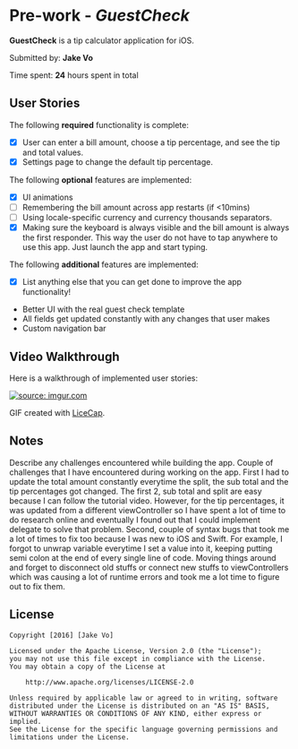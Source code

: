 # Pre-work - *GuestCheck*

**GuestCheck** is a tip calculator application for iOS.

Submitted by: **Jake Vo**

Time spent: **24** hours spent in total

## User Stories

The following **required** functionality is complete:

* [x] User can enter a bill amount, choose a tip percentage, and see the tip and total values.
* [x] Settings page to change the default tip percentage.

The following **optional** features are implemented:
* [x] UI animations
* [ ] Remembering the bill amount across app restarts (if <10mins)
* [ ] Using locale-specific currency and currency thousands separators.
* [x] Making sure the keyboard is always visible and the bill amount is always the first responder. This way the user do not have to tap anywhere to use this app. Just launch the app and start typing.

The following **additional** features are implemented:

- [x] List anything else that you can get done to improve the app functionality!
* Better UI with the real guest check template
* All fields get updated constantly with any changes that user makes
* Custom navigation bar

## Video Walkthrough

Here is a walkthrough of implemented user stories:

<a href="http://imgur.com/t4kG9x4"><img src="http://imgur.com/t4kG9x4" title="source: imgur.com" /></a>

GIF created with [LiceCap](http://www.cockos.com/licecap/).

## Notes

Describe any challenges encountered while building the app.
Couple of challenges that I have encountered during working on the app. First I
had to update the total amount constantly everytime the split, the sub total and
the tip percentages got changed. The first 2, sub total and split are easy
because I can follow the tutorial video. However, for the tip percentages,
it was updated from a different viewController so I have spent a lot of time
to do research online and eventually I found out that I could implement delegate
to solve that problem. Second, couple of syntax bugs that took me a lot of times
to fix too because I was new to iOS and Swift. For example, I forgot to unwrap
variable everytime I set a value into it, keeping putting semi colon at the end
of every single line of code. Moving things around and forget to disconnect old
stuffs or connect new stuffs to viewControllers which was causing a lot of
runtime errors and took me a lot time to figure out to fix them.

## License

    Copyright [2016] [Jake Vo]

    Licensed under the Apache License, Version 2.0 (the "License");
    you may not use this file except in compliance with the License.
    You may obtain a copy of the License at

        http://www.apache.org/licenses/LICENSE-2.0

    Unless required by applicable law or agreed to in writing, software
    distributed under the License is distributed on an "AS IS" BASIS,
    WITHOUT WARRANTIES OR CONDITIONS OF ANY KIND, either express or implied.
    See the License for the specific language governing permissions and
    limitations under the License.
